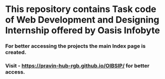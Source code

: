 # This repository contains Task code of Web Development and Designing Internship offered by Oasis Infobyte
### For better accessing the projects the main Index page is created.
### Visit - https://pravin-hub-rgb.github.io/OIBSIP/ for better access.
